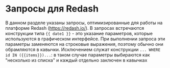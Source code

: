 # Запросы для Redash
В данном разделе указаны запросы, оптимизированные для работы на платформе Redash (https://redash.io/). В запросах встречаются конструкции типа `{{ date1 }}` - это указание параметров, которые используются в графическом интерфейсе.
При выполнении запроса эти параметры заменяются на строковые выражения, поэтому обычно они обрамляются в кавычки. Исключением служат конструкции `... WHERE id IN ({{items}})...`: в таком случае параметры выбираются как "несколько из списка" и каждый отдельно заключен в кавычках
